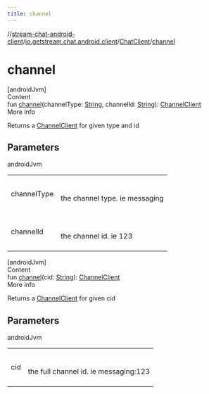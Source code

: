 ```yaml
---
title: channel
---
```

//[stream-chat-android-client](../../../index.md)/[io.getstream.chat.android.client](../index.md)/[ChatClient](index.md)/[channel](channel.md)



# channel  
[androidJvm]  
Content  
fun [channel](channel.md)(channelType: [String](https://kotlinlang.org/api/latest/jvm/stdlib/kotlin/-string/index.html), channelId: [String](https://kotlinlang.org/api/latest/jvm/stdlib/kotlin/-string/index.html)): [ChannelClient](../../io.getstream.chat.android.client.channel/ChannelClient/index.md)  
More info  


Returns a [ChannelClient](../../io.getstream.chat.android.client.channel/ChannelClient/index.md) for given type and id



## Parameters  
  
androidJvm  
  
| | |
|---|---|
| <a name="io.getstream.chat.android.client/ChatClient/channel/#kotlin.String#kotlin.String/PointingToDeclaration/"></a>channelType| <a name="io.getstream.chat.android.client/ChatClient/channel/#kotlin.String#kotlin.String/PointingToDeclaration/"></a><br/><br/>the channel type. ie messaging<br/><br/>|
| <a name="io.getstream.chat.android.client/ChatClient/channel/#kotlin.String#kotlin.String/PointingToDeclaration/"></a>channelId| <a name="io.getstream.chat.android.client/ChatClient/channel/#kotlin.String#kotlin.String/PointingToDeclaration/"></a><br/><br/>the channel id. ie 123<br/><br/>|
  
  


[androidJvm]  
Content  
fun [channel](channel.md)(cid: [String](https://kotlinlang.org/api/latest/jvm/stdlib/kotlin/-string/index.html)): [ChannelClient](../../io.getstream.chat.android.client.channel/ChannelClient/index.md)  
More info  


Returns a [ChannelClient](../../io.getstream.chat.android.client.channel/ChannelClient/index.md) for given cid



## Parameters  
  
androidJvm  
  
| | |
|---|---|
| <a name="io.getstream.chat.android.client/ChatClient/channel/#kotlin.String/PointingToDeclaration/"></a>cid| <a name="io.getstream.chat.android.client/ChatClient/channel/#kotlin.String/PointingToDeclaration/"></a><br/><br/>the full channel id. ie messaging:123<br/><br/>|
  
  



